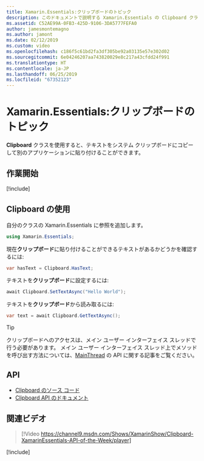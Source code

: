 ```yaml
---
title: Xamarin.Essentials:クリップボードのトピック
description: このドキュメントで説明する Xamarin.Essentials の Clipboard クラスを使用すると、テキストをシステム クリップボードにコピーして別のアプリケーションに貼り付けることができます。
ms.assetid: C52AE99A-0FB3-425D-9106-3DA5777FEFA0
author: jamesmontemagno
ms.author: jamont
ms.date: 02/12/2019
ms.custom: video
ms.openlocfilehash: c186f5c61bd2fa3df305be92a03135e57e302d02
ms.sourcegitcommit: 6e04246207aa743820029e8c217a43cfdd24f991
ms.translationtype: HT
ms.contentlocale: ja-JP
ms.lasthandoff: 06/25/2019
ms.locfileid: "67352123"
---
```

# <a name="xamarinessentials-clipboard"></a>Xamarin.Essentials:クリップボードのトピック

**Clipboard** クラスを使用すると、テキストをシステム クリップボードにコピーして別のアプリケーションに貼り付けることができます。

## <a name="get-started"></a>作業開始

[!include[](~/essentials/includes/get-started.md)]

## <a name="using-clipboard"></a>Clipboard の使用

自分のクラスの Xamarin.Essentials に参照を追加します。

```csharp
using Xamarin.Essentials;
```

現在**クリップボード**に貼り付けることができるテキストがあるかどうかを確認するには:

```csharp
var hasText = Clipboard.HasText;
```

テキストを**クリップボード**に設定するには:

```csharp
await Clipboard.SetTextAsync("Hello World");
```

テキストを**クリップボード**から読み取るには:

```csharp
var text = await Clipboard.GetTextAsync();
```

> [!TIP]
> クリップボードへのアクセスは、メイン ユーザー インターフェイス スレッドで行う必要があります。 メイン ユーザー インターフェイス スレッド上でメソッドを呼び出す方法については、[MainThread](~/essentials/main-thread.md) の API に関する記事をご覧ください。

## <a name="api"></a>API

- [Clipboard のソース コード](https://github.com/xamarin/Essentials/tree/master/Xamarin.Essentials/Clipboard)
- [Clipboard API のドキュメント](xref:Xamarin.Essentials.Clipboard)

## <a name="related-video"></a>関連ビデオ

> [!Video https://channel9.msdn.com/Shows/XamarinShow/Clipboard-XamarinEssentials-API-of-the-Week/player]

[!include[](~/essentials/includes/xamarin-show-essentials.md)]
